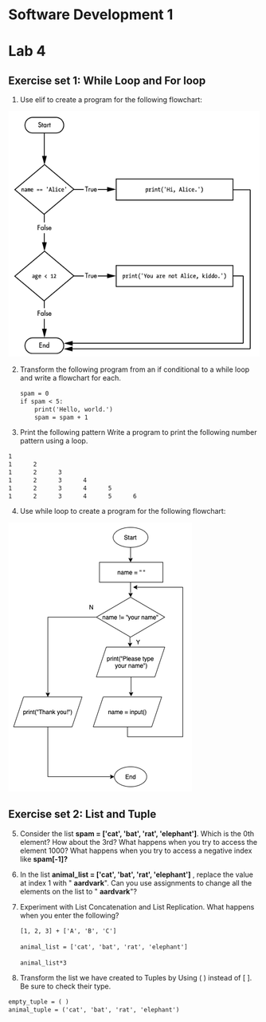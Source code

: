# Software Development 1 
# Lab 4


## Exercise set 1: While Loop and For loop

1. Use elif to create a program for the following flowchart:

![Alt text](img_2.png?raw=false "Flowchart Exercise 2")




2. Transform the following program from an if conditional to a while loop and write a flowchart for each.

       spam = 0
       if spam < 5:
           print('Hello, world.')
           spam = spam + 1

3. Print the following pattern
Write a program to print the following number pattern using a loop.
```
1
1      2
1      2      3
1      2      3      4
1      2      3      4      5      
1      2      3      4      5      6
```

4.  Use while loop to create a program for the following flowchart:

![Alt text](img_5.png?raw=false "Flowchart Exercise 5")

## Exercise set 2: List and Tuple

5. Consider the list **spam = [&#39;cat&#39;, &#39;bat&#39;, &#39;rat&#39;, &#39;elephant&#39;]**. Which is the 0th element? How about the 3rd? What happens when you try to access the element 1000? What happens when you try to access a negative index like **spam[-1]?**

6. In the list **animal\_list = [&#39;cat&#39;, &#39;bat&#39;, &#39;rat&#39;, &#39;elephant&#39;]** , replace the value at index 1 with &quot; **aardvark**&quot;. Can you use assignments to change all the elements on the list to &quot; **aardvark**&quot;?



7. Experiment with List Concatenation and List Replication. What happens when you enter the following?

       [1, 2, 3] + ['A', 'B', 'C']
       
       animal_list = ['cat', 'bat', 'rat', 'elephant']
       
       animal_list*3
 
8. Transform the list we have created to Tuples by Using ( ) instead of [ ]. Be sure to check their type.

```
empty_tuple = ( )
animal_tuple = ('cat', 'bat', 'rat', 'elephant')
```
